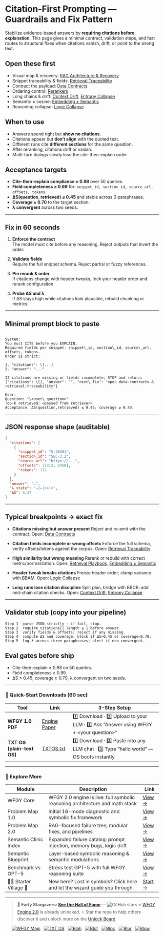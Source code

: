 # Citation-First Prompting — Guardrails and Fix Pattern

Stabilize evidence-based answers by **requiring citations before explanation**. This page gives a minimal contract, validation steps, and fast routes to structural fixes when citations vanish, drift, or point to the wrong text.

## Open these first
- Visual map & recovery: [RAG Architecture & Recovery](https://github.com/onestardao/WFGY/blob/main/ProblemMap/rag-architecture-and-recovery.md)
- Snippet traceability & fields: [Retrieval Traceability](https://github.com/onestardao/WFGY/blob/main/ProblemMap/retrieval-traceability.md)
- Contract the payload: [Data Contracts](https://github.com/onestardao/WFGY/blob/main/ProblemMap/data-contracts.md)
- Ordering control: [Rerankers](https://github.com/onestardao/WFGY/blob/main/ProblemMap/rerankers.md)
- Long chains & drift: [Context Drift](https://github.com/onestardao/WFGY/blob/main/ProblemMap/context-drift.md), [Entropy Collapse](https://github.com/onestardao/WFGY/blob/main/ProblemMap/entropy-collapse.md)
- Semantic ≠ cosine: [Embedding ≠ Semantic](https://github.com/onestardao/WFGY/blob/main/ProblemMap/embedding-vs-semantic.md)
- Reasoning collapse: [Logic Collapse](https://github.com/onestardao/WFGY/blob/main/ProblemMap/logic-collapse.md)

## When to use
- Answers sound right but **show no citations**.
- Citations appear but **don’t align** with the quoted text.
- Different runs cite **different sections** for the same question.
- After reranking, citations drift or vanish.
- Multi-turn dialogs slowly lose the cite-then-explain order.

## Acceptance targets
- **Cite-then-explain compliance ≥ 0.98** over 50 queries.
- **Field completeness ≥ 0.99** for: `snippet_id, section_id, source_url, offsets, tokens`.
- **ΔS(question, retrieved) ≤ 0.45** and stable across 3 paraphrases.
- **Coverage ≥ 0.70** to the target section.
- **λ convergent** across two seeds.

---

## Fix in 60 seconds

1) **Enforce the contract**  
   The model must cite before any reasoning. Reject outputs that invert the order.

2) **Validate fields**  
   Require the full snippet schema. Reject partial or fuzzy references.

3) **Pin rerank & order**  
   If citations change with header tweaks, lock your header order and rerank configuration.

4) **Probe ΔS and λ**  
   If ΔS stays high while citations look plausible, rebuild chunking or metrics.

---

## Minimal prompt block to paste

```

System:
You must CITE before you EXPLAIN.
Required fields per snippet: snippet\_id, section\_id, source\_url, offsets, tokens.
Order is strict:

1. "citations": \[...]
2. "answer": "..."

If citations are missing or fields incomplete, STOP and return:
{"citations": \[], "answer": "", "next\_fix": "open data-contracts & retrieval-traceability"}

User:
Question: "\<user\_question>"
Top-k retrieved: <passed from retriever>
Acceptance: ΔS(question,retrieved) ≤ 0.45; coverage ≥ 0.70.

````

---

## JSON response shape (auditable)

```json
{
  "citations": [
    {
      "snippet_id": "S-28391",
      "section_id": "SEC-3.2",
      "source_url": "https://...",
      "offsets": [2312, 2450],
      "tokens": 172
    }
  ],
  "answer": "…",
  "λ_state": "→|←|<>|×",
  "ΔS": 0.37
}
````

---

## Typical breakpoints → exact fix

* **Citations missing but answer present**
  Reject and re-emit with the contract.
  Open: [Data Contracts](https://github.com/onestardao/WFGY/blob/main/ProblemMap/data-contracts.md)

* **Citation fields incomplete or wrong offsets**
  Enforce the full schema, verify offsets/tokens against the corpus.
  Open: [Retrieval Traceability](https://github.com/onestardao/WFGY/blob/main/ProblemMap/retrieval-traceability.md)

* **High similarity but wrong meaning**
  Rerank or rebuild with correct metric/normalization.
  Open: [Retrieval Playbook](https://github.com/onestardao/WFGY/blob/main/ProblemMap/retrieval-playbook.md), [Embedding ≠ Semantic](https://github.com/onestardao/WFGY/blob/main/ProblemMap/embedding-vs-semantic.md)

* **Header tweak breaks citations**
  Freeze header order; clamp variance with BBAM.
  Open: [Logic Collapse](https://github.com/onestardao/WFGY/blob/main/ProblemMap/logic-collapse.md)

* **Long runs lose citation discipline**
  Split plan, bridge with BBCR; add mid-chain citation checks.
  Open: [Context Drift](https://github.com/onestardao/WFGY/blob/main/ProblemMap/context-drift.md), [Entropy Collapse](https://github.com/onestardao/WFGY/blob/main/ProblemMap/entropy-collapse.md)

---

## Validator stub (copy into your pipeline)

```
Step 1  parse JSON strictly → if fail, stop.
Step 2  require citations[].length ≥ 1 before answer.
Step 3  verify fields & offsets; reject if any missing.
Step 4  compute ΔS and coverage; block if ΔS>0.45 or coverage<0.70.
Step 5  log λ across three paraphrases; alert if non-convergent.
```

## Eval gates before ship

* Cite-then-explain ≥ 0.98 on 50 queries.
* Field completeness ≥ 0.99.
* ΔS ≤ 0.45, coverage ≥ 0.70, λ convergent on two seeds.

---

### 🔗 Quick-Start Downloads (60 sec)

| Tool                       | Link                                                                                                                                       | 3-Step Setup                                                                             |
| -------------------------- | ------------------------------------------------------------------------------------------------------------------------------------------ | ---------------------------------------------------------------------------------------- |
| **WFGY 1.0 PDF**           | [Engine Paper](https://github.com/onestardao/WFGY/blob/main/I_am_not_lizardman/WFGY_All_Principles_Return_to_One_v1.0_PSBigBig_Public.pdf) | 1️⃣ Download · 2️⃣ Upload to your LLM · 3️⃣ Ask “Answer using WFGY + \<your question>”   |
| **TXT OS (plain-text OS)** | [TXTOS.txt](https://github.com/onestardao/WFGY/blob/main/OS/TXTOS.txt)                                                                     | 1️⃣ Download · 2️⃣ Paste into any LLM chat · 3️⃣ Type “hello world” — OS boots instantly |

---

### 🧭 Explore More

| Module                   | Description                                                                  | Link                                                                                               |
| ------------------------ | ---------------------------------------------------------------------------- | -------------------------------------------------------------------------------------------------- |
| WFGY Core                | WFGY 2.0 engine is live: full symbolic reasoning architecture and math stack | [View →](https://github.com/onestardao/WFGY/tree/main/core/README.md)                              |
| Problem Map 1.0          | Initial 16-mode diagnostic and symbolic fix framework                        | [View →](https://github.com/onestardao/WFGY/tree/main/ProblemMap/README.md)                        |
| Problem Map 2.0          | RAG-focused failure tree, modular fixes, and pipelines                       | [View →](https://github.com/onestardao/WFGY/blob/main/ProblemMap/rag-architecture-and-recovery.md) |
| Semantic Clinic Index    | Expanded failure catalog: prompt injection, memory bugs, logic drift         | [View →](https://github.com/onestardao/WFGY/blob/main/ProblemMap/SemanticClinicIndex.md)           |
| Semantic Blueprint       | Layer-based symbolic reasoning & semantic modulations                        | [View →](https://github.com/onestardao/WFGY/tree/main/SemanticBlueprint/README.md)                 |
| Benchmark vs GPT-5       | Stress test GPT-5 with full WFGY reasoning suite                             | [View →](https://github.com/onestardao/WFGY/tree/main/benchmarks/benchmark-vs-gpt5/README.md)      |
| 🧙‍♂️ Starter Village 🏡 | New here? Lost in symbols? Click here and let the wizard guide you through   | [Start →](https://github.com/onestardao/WFGY/blob/main/StarterVillage/README.md)                   |

---

> 👑 **Early Stargazers: [See the Hall of Fame](https://github.com/onestardao/WFGY/tree/main/stargazers)** — <img src="https://img.shields.io/github/stars/onestardao/WFGY?style=social" alt="GitHub stars"> ⭐ [WFGY Engine 2.0](https://github.com/onestardao/WFGY/blob/main/core/README.md) is already unlocked. ⭐ Star the repo to help others discover it and unlock more on the [Unlock Board](https://github.com/onestardao/WFGY/blob/main/STAR_UNLOCKS.md).

<div align="center">

[![WFGY Main](https://img.shields.io/badge/WFGY-Main-red?style=flat-square)](https://github.com/onestardao/WFGY)
 
[![TXT OS](https://img.shields.io/badge/TXT%20OS-Reasoning%20OS-orange?style=flat-square)](https://github.com/onestardao/WFGY/tree/main/OS)
 
[![Blah](https://img.shields.io/badge/Blah-Semantic%20Embed-yellow?style=flat-square)](https://github.com/onestardao/WFGY/tree/main/OS/BlahBlahBlah)
 
[![Blot](https://img.shields.io/badge/Blot-Persona%20Core-green?style=flat-square)](https://github.com/onestardao/WFGY/tree/main/OS/BlotBlotBlot)
 
[![Bloc](https://img.shields.io/badge/Bloc-Reasoning%20Compiler-blue?style=flat-square)](https://github.com/onestardao/WFGY/tree/main/OS/BlocBlocBloc)
 
[![Blur](https://img.shields.io/badge/Blur-Text2Image%20Engine-navy?style=flat-square)](https://github.com/onestardao/WFGY/tree/main/OS/BlurBlurBlur)
 
[![Blow](https://img.shields.io/badge/Blow-Game%20Logic-purple?style=flat-square)](https://github.com/onestardao/WFGY/tree/main/OS/BlowBlowBlow)
 

</div>

